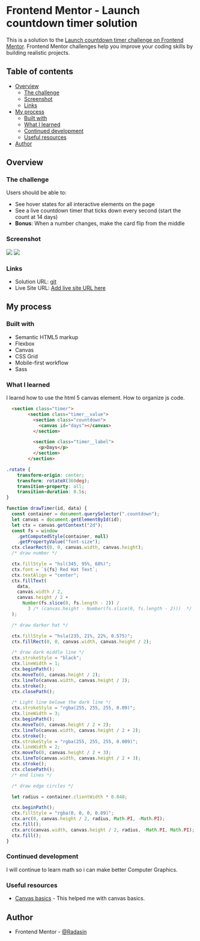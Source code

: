 # Frontend Mentor - Launch countdown timer solution

This is a solution to the [Launch countdown timer challenge on Frontend Mentor](https://www.frontendmentor.io/challenges/launch-countdown-timer-N0XkGfyz-). Frontend Mentor challenges help you improve your coding skills by building realistic projects. 

## Table of contents

- [Overview](#overview)
  - [The challenge](#the-challenge)
  - [Screenshot](#screenshot)
  - [Links](#links)
- [My process](#my-process)
  - [Built with](#built-with)
  - [What I learned](#what-i-learned)
  - [Continued development](#continued-development)
  - [Useful resources](#useful-resources)
- [Author](#author)


## Overview

### The challenge

Users should be able to:

- See hover states for all interactive elements on the page
- See a live countdown timer that ticks down every second (start the count at 14 days)
- **Bonus**: When a number changes, make the card flip from the middle

### Screenshot

![](./screenshot-mobile.png)
![](./screenshot-desktop.png)

### Links

- Solution URL: [git](https://github.com/RadasinR/launch-countdown-timer.git)
- Live Site URL: [Add live site URL here](https://your-live-site-url.com)

## My process

### Built with

- Semantic HTML5 markup
- Flexbox
- Canvas
- CSS Grid
- Mobile-first workflow
- Sass


### What I learned

I learnd how to use the html 5 canvas element. How to organize js code.

```html
  <section class="timer">
        <section class="timer__value">
          <section class="countdown">
            <canvas id="days"></canvas>
          </section>

          <section class="timer__label">
            <p>Days</p>
          </section>
        </section>
```
```css
.rotate {
    transform-origin: center;
    transform: rotateX(360deg);
    transition-property: all;
    transition-duration: 0.5s;
}
```
```js
function drawTimer(id, data) {
  const container = document.querySelector(".countdown");
  let canvas = document.getElementById(id);
  let ctx = canvas.getContext("2d");
  const fs = window
    .getComputedStyle(container, null)
    .getPropertyValue("font-size");
  ctx.clearRect(0, 0, canvas.width, canvas.height);
  /* draw number */

  ctx.fillStyle = "hsl(345, 95%, 68%)";
  ctx.font = `${fs} Red Hat Text`;
  ctx.textAlign = "center";
  ctx.fillText(
    data,
    canvas.width / 2,
    canvas.height / 2 +
      Number(fs.slice(0, fs.length - 2)) /
        3 /* (canvas.height - Number(fs.slice(0, fs.length - 2)))  */
  );

  /* draw darker hat */

  ctx.fillStyle = "hsla(235, 21%, 22%, 0.575)";
  ctx.fillRect(0, 0, canvas.width, canvas.height / 2);

  /* draw dark middle line */
  ctx.strokeStyle = "black";
  ctx.lineWidth = 1;
  ctx.beginPath();
  ctx.moveTo(0, canvas.height / 2);
  ctx.lineTo(canvas.width, canvas.height / 2);
  ctx.stroke();
  ctx.closePath();

  /* Light line belowe the dark line */
  ctx.strokeStyle = "rgba(255, 255, 255, 0.09)";
  ctx.lineWidth = 3;
  ctx.beginPath();
  ctx.moveTo(0, canvas.height / 2 + 2);
  ctx.lineTo(canvas.width, canvas.height / 2 + 2);
  ctx.stroke();
  ctx.strokeStyle = "rgba(255, 255, 255, 0.009)";
  ctx.lineWidth = 2;
  ctx.moveTo(0, canvas.height / 2 + 3);
  ctx.lineTo(canvas.width, canvas.height / 2 + 3);
  ctx.stroke();
  ctx.closePath();
  /* end lines */

  /* draw edge circles */

  let radius = container.clientWidth * 0.048;

  ctx.beginPath();
  ctx.fillStyle = "rgba(0, 0, 0, 0.89)";
  ctx.arc(0, canvas.height / 2, radius, Math.PI, -Math.PI);
  ctx.fill();
  ctx.arc(canvas.width, canvas.height / 2, radius, -Math.PI, Math.PI);
  ctx.fill();
}
```


### Continued development
I will continue to learn math so i can make better Computer Graphics.

### Useful resources

- [Canvas basics](https://www.youtube.com/watch?v=Yvz_axxWG4Y) - This helped me with canvas basics.

## Author


- Frontend Mentor - [@Radasin](https://www.frontendmentor.io/profile/Radasin)

